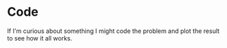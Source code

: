 # Code
If I'm curious about something I might code the problem and plot the result to see how it all works.
